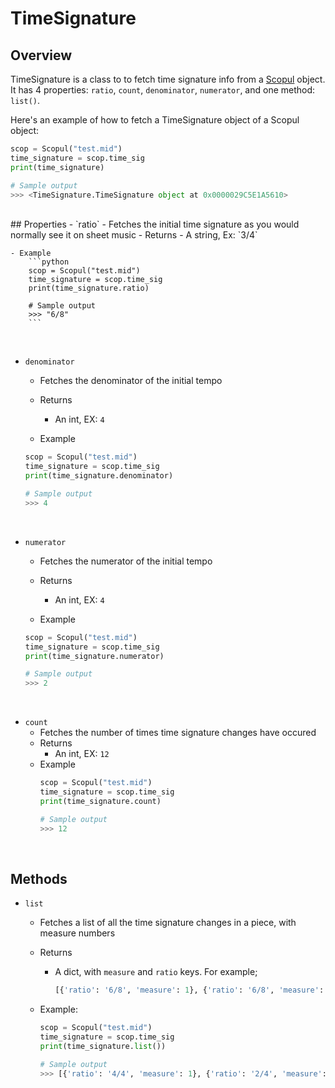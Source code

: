 
# TimeSignature

## Overview

TimeSignature is a class to to fetch time signature info from a [Scopul](scopul.md) object. It has 4 properties: `ratio`, `count`, `denominator`, `numerator`, and one method: `list()`.

Here's an example of how to fetch a TimeSignature object of a Scopul object:
```python
scop = Scopul("test.mid")
time_signature = scop.time_sig
print(time_signature)

# Sample output
>>> <TimeSignature.TimeSignature object at 0x0000029C5E1A5610>
```
<br>
## Properties
- `ratio`
    - Fetches the initial time signature as you would normally see it on sheet music
    - Returns
        - A string, Ex: `3/4`
    
    - Example
        ```python
        scop = Scopul("test.mid")
        time_signature = scop.time_sig
        print(time_signature.ratio)

        # Sample output
        >>> "6/8"
        ```
<br>

- `denominator`
    - Fetches the denominator of the initial tempo
    - Returns
        - An int, EX: `4`
    
    - Example
    ```python
    scop = Scopul("test.mid")
    time_signature = scop.time_sig
    print(time_signature.denominator)

    # Sample output
    >>> 4
    ```
<br>

- `numerator`
    - Fetches the numerator of the initial tempo
    - Returns
        - An int, EX: `4`
    
    - Example
    ```python
    scop = Scopul("test.mid")
    time_signature = scop.time_sig
    print(time_signature.numerator)

    # Sample output
    >>> 2    
    ```
<br>

- `count`
    - Fetches the number of times time signature changes have occured
    - Returns
        - An int, EX: `12`
    - Example
        ```python
        scop = Scopul("test.mid")
        time_signature = scop.time_sig
        print(time_signature.count)

        # Sample output
        >>> 12
        ```
<br>

## Methods
 - `list`
    - Fetches a list of all the time signature changes in a piece, with measure numbers
    - Returns
        - A dict, with `measure` and `ratio` keys. For example;
            ```python
            [{'ratio': '6/8', 'measure': 1}, {'ratio': '6/8', 'measure': 1}]
            ```

    - Example:
        ```python
        scop = Scopul("test.mid")
        time_signature = scop.time_sig
        print(time_signature.list())

        # Sample output
        >>> [{'ratio': '4/4', 'measure': 1}, {'ratio': '2/4', 'measure': 44}]
        ```







